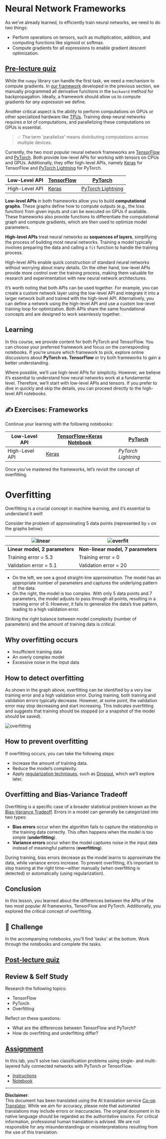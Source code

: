 <!--
CO_OP_TRANSLATOR_METADATA:
{
  "original_hash": "2b544f20b796402507fb05a0df893323",
  "translation_date": "2025-08-31T17:50:58+00:00",
  "source_file": "lessons/3-NeuralNetworks/05-Frameworks/README.md",
  "language_code": "en"
}
-->
# Neural Network Frameworks

As we’ve already learned, to efficiently train neural networks, we need to do two things:

* Perform operations on tensors, such as multiplication, addition, and computing functions like sigmoid or softmax.
* Compute gradients for all expressions to enable gradient descent optimization.

## [Pre-lecture quiz](https://red-field-0a6ddfd03.1.azurestaticapps.net/quiz/105)

While the `numpy` library can handle the first task, we need a mechanism to compute gradients. In [our framework](../04-OwnFramework/OwnFramework.ipynb) developed in the previous section, we manually programmed all derivative functions in the `backward` method for backpropagation. Ideally, a framework should allow us to compute gradients for *any expression* we define.

Another critical aspect is the ability to perform computations on GPUs or other specialized hardware like [TPUs](https://en.wikipedia.org/wiki/Tensor_Processing_Unit). Training deep neural networks requires *a lot* of computations, and parallelizing these computations on GPUs is essential.

> ✅ The term 'parallelize' means distributing computations across multiple devices.

Currently, the two most popular neural network frameworks are [TensorFlow](http://TensorFlow.org) and [PyTorch](https://pytorch.org/). Both provide low-level APIs for working with tensors on CPUs and GPUs. Additionally, they offer high-level APIs, namely [Keras](https://keras.io/) for TensorFlow and [PyTorch Lightning](https://pytorchlightning.ai/) for PyTorch.

Low-Level API | [TensorFlow](http://TensorFlow.org) | [PyTorch](https://pytorch.org/)
--------------|-------------------------------------|--------------------------------
High-Level API| [Keras](https://keras.io/) | [PyTorch Lightning](https://pytorchlightning.ai/)

**Low-level APIs** in both frameworks allow you to build **computational graphs**. These graphs define how to compute outputs (e.g., the loss function) from given inputs and can be executed on GPUs if available. These frameworks also provide functions to differentiate the computational graph and compute gradients, which are then used to optimize model parameters.

**High-level APIs** treat neural networks as **sequences of layers**, simplifying the process of building most neural networks. Training a model typically involves preparing the data and calling a `fit` function to handle the training process.

High-level APIs enable quick construction of standard neural networks without worrying about many details. On the other hand, low-level APIs provide more control over the training process, making them valuable for research and experimentation with new neural network architectures.

It’s worth noting that both APIs can be used together. For example, you can create a custom network layer using the low-level API and integrate it into a larger network built and trained with the high-level API. Alternatively, you can define a network using the high-level API and use a custom low-level training loop for optimization. Both APIs share the same foundational concepts and are designed to work seamlessly together.

## Learning

In this course, we provide content for both PyTorch and TensorFlow. You can choose your preferred framework and focus on the corresponding notebooks. If you’re unsure which framework to pick, explore online discussions about **PyTorch vs. TensorFlow** or try both frameworks to gain a better understanding.

Where possible, we’ll use high-level APIs for simplicity. However, we believe it’s essential to understand how neural networks work at a fundamental level. Therefore, we’ll start with low-level APIs and tensors. If you prefer to dive in quickly and skip the details, you can proceed directly to the high-level API notebooks.

## ✍️ Exercises: Frameworks

Continue your learning with the following notebooks:

Low-Level API | [TensorFlow+Keras Notebook](IntroKerasTF.ipynb) | [PyTorch](IntroPyTorch.ipynb)
--------------|-------------------------------------|--------------------------------
High-Level API| [Keras](IntroKeras.ipynb) | *PyTorch Lightning*

Once you’ve mastered the frameworks, let’s revisit the concept of overfitting.

# Overfitting

Overfitting is a crucial concept in machine learning, and it’s essential to understand it well!

Consider the problem of approximating 5 data points (represented by `x` on the graphs below):

![linear](../../../../../translated_images/overfit1.f24b71c6f652e59e6bed7245ffbeaecc3ba320e16e2221f6832b432052c4da43.en.jpg) | ![overfit](../../../../../translated_images/overfit2.131f5800ae10ca5e41d12a411f5f705d9ee38b1b10916f284b787028dd55cc1c.en.jpg)
-------------------------|--------------------------
**Linear model, 2 parameters** | **Non-linear model, 7 parameters**
Training error = 5.3 | Training error = 0
Validation error = 5.1 | Validation error = 20

* On the left, we see a good straight-line approximation. The model has an appropriate number of parameters and captures the underlying pattern of the data.
* On the right, the model is too complex. With only 5 data points and 7 parameters, the model adjusts to pass through all points, resulting in a training error of 0. However, it fails to generalize the data’s true pattern, leading to a high validation error.

Striking the right balance between model complexity (number of parameters) and the amount of training data is critical.

## Why overfitting occurs

  * Insufficient training data
  * An overly complex model
  * Excessive noise in the input data

## How to detect overfitting

As shown in the graph above, overfitting can be identified by a very low training error and a high validation error. During training, both training and validation errors typically decrease. However, at some point, the validation error may stop decreasing and start increasing. This indicates overfitting and suggests that training should be stopped (or a snapshot of the model should be saved).

![overfitting](../../../../../translated_images/Overfitting.408ad91cd90b4371d0a81f4287e1409c359751adeb1ae450332af50e84f08c3e.en.png)

## How to prevent overfitting

If overfitting occurs, you can take the following steps:

 * Increase the amount of training data.
 * Reduce the model’s complexity.
 * Apply [regularization techniques](../../4-ComputerVision/08-TransferLearning/TrainingTricks.md), such as [Dropout](../../4-ComputerVision/08-TransferLearning/TrainingTricks.md#Dropout), which we’ll explore later.

## Overfitting and Bias-Variance Tradeoff

Overfitting is a specific case of a broader statistical problem known as the [Bias-Variance Tradeoff](https://en.wikipedia.org/wiki/Bias%E2%80%93variance_tradeoff). Errors in a model can generally be categorized into two types:

* **Bias errors** occur when the algorithm fails to capture the relationship in the training data correctly. This often happens when the model is too simple (**underfitting**).
* **Variance errors** occur when the model captures noise in the input data instead of meaningful patterns (**overfitting**).

During training, bias errors decrease as the model learns to approximate the data, while variance errors increase. To prevent overfitting, it’s important to stop training at the right time—either manually (when overfitting is detected) or automatically (using regularization).

## Conclusion

In this lesson, you learned about the differences between the APIs of the two most popular AI frameworks, TensorFlow and PyTorch. Additionally, you explored the critical concept of overfitting.

## 🚀 Challenge

In the accompanying notebooks, you’ll find 'tasks' at the bottom. Work through the notebooks and complete the tasks.

## [Post-lecture quiz](https://red-field-0a6ddfd03.1.azurestaticapps.net/quiz/205)

## Review & Self Study

Research the following topics:

- TensorFlow
- PyTorch
- Overfitting

Reflect on these questions:

- What are the differences between TensorFlow and PyTorch?
- How do overfitting and underfitting differ?

## [Assignment](lab/README.md)

In this lab, you’ll solve two classification problems using single- and multi-layered fully connected networks with PyTorch or TensorFlow.

* [Instructions](lab/README.md)
* [Notebook](lab/LabFrameworks.ipynb)

---

**Disclaimer**:  
This document has been translated using the AI translation service [Co-op Translator](https://github.com/Azure/co-op-translator). While we aim for accuracy, please note that automated translations may include errors or inaccuracies. The original document in its native language should be regarded as the authoritative source. For critical information, professional human translation is advised. We are not responsible for any misunderstandings or misinterpretations resulting from the use of this translation.